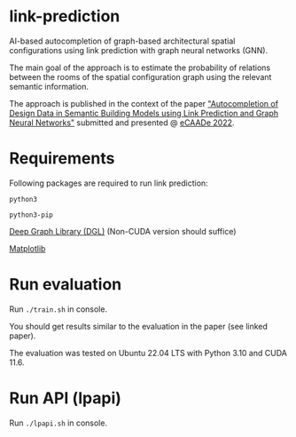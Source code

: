 # link-prediction

AI-based autocompletion of graph-based architectural spatial configurations using link prediction with graph neural networks (GNN).

The main goal of the approach is to estimate the probability of relations between the rooms of the spatial configuration graph using the relevant semantic information.

The approach is published in the context of the paper ["Autocompletion of Design Data in Semantic Building Models using Link Prediction and Graph Neural Networks"](http://papers.cumincad.org/data/works/att/ecaade2022_222.pdf) submitted and presented @ [eCAADe 2022](https://kuleuven.ecaade2022.be/).

# Requirements

Following packages are required to run link prediction:

`python3`

`python3-pip`

[Deep Graph Library (DGL)](https://www.dgl.ai/pages/start.html) (Non-CUDA version should suffice)

[Matplotlib](https://matplotlib.org/stable/users/getting_started/)

# Run evaluation

Run `./train.sh` in console.

You should get results similar to the evaluation in the paper (see linked paper).

The evaluation was tested on Ubuntu 22.04 LTS with Python 3.10 and CUDA 11.6.

# Run API (lpapi)

Run `./lpapi.sh` in console.
